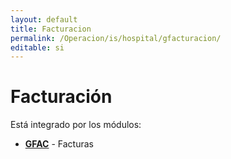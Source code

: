 ```yaml
---
layout: default
title: Facturacion
permalink: /Operacion/is/hospital/gfacturacion/
editable: si
---
```


# Facturación

Está integrado por los módulos:

* [**GFAC**](http://docs.oasiscom.com/Operacion/is/hospital/gfacturacion/gfac) - Facturas

